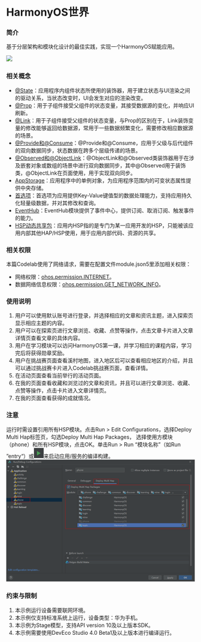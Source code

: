 # HarmonyOS世界

### 简介

基于分层架构和模块化设计的最佳实践，实现一个HarmonyOS赋能应用。

![](screenshots/device/world.gif)

### 相关概念

- [@State](https://developer.harmonyos.com/cn/docs/documentation/doc-guides-V3/arkts-state-0000001474017162-V3)：应用程序内组件状态所使用的装饰器，用于建立状态与UI渲染之间的驱动关系，当状态改变时，UI会发生对应的渲染改变。
- [@Prop](https://developer.harmonyos.com/cn/docs/documentation/doc-guides-V3/arkts-prop-0000001473537702-V3?catalogVersion=V3)：用于子组件接受父组件的状态变量，其接受数据源的变化，并响应UI刷新。
- [@Link](https://developer.harmonyos.com/cn/docs/documentation/doc-guides-V3/arkts-link-0000001524297305-V3?catalogVersion=V3)：用于子组件接受父组件的状态变量，与Prop的区别在于，Link装饰变量的修改能够返回给数据源，常用于一些数据频繁变化，需要修改相应数据源的场景。
- [@Provide和@Consume](https://developer.harmonyos.com/cn/docs/documentation/doc-guides-V3/arkts-provide-and-consume-0000001473857338-V3)：@Provide和@Consume，应用于父级与后代组件的双向数据同步，状态数据在跨多个层级传递的场景。
- [@Observed和@ObjectLink](https://developer.harmonyos.com/cn/docs/documentation/doc-guides-V3/arkts-observed-and-objectlink-0000001473697338-V3)：@ObjectLink和@Observed类装饰器用于在涉及嵌套对象或数组的场景中进行双向数据同步，其中@Observed用于装饰类，@ObjectLink在页面使用，用于实现双向同步。
- [AppStorage](https://developer.harmonyos.com/cn/docs/documentation/doc-guides-V3/arkts-appstorage-0000001524417209-V3)：应用程序中的单例对象，为应用程序范围内的可变状态属性提供中央存储。
- [首选项](https://developer.harmonyos.com/cn/docs/documentation/doc-guides-V3/data-persistence-by-preferences-0000001505432513-V3?catalogVersion=V3)：首选项为应用提供Key-Value键值型的数据处理能力，支持应用持久化轻量级数据，并对其修改和查询。
- [EventHub](https://developer.harmonyos.com/cn/docs/documentation/doc-references-V3/js-apis-inner-application-eventhub-0000001477981377-V3?catalogVersion=V3)：EventHub模块提供了事件中心，提供订阅、取消订阅、触发事件的能力。
- [HSP动态共享包](https://developer.harmonyos.com/cn/docs/documentation/doc-guides-V3/in-app-hsp-0000001523312158-V3)：应用内HSP指的是专门为某一应用开发的HSP，只能被该应用内部其他HAP/HSP使用，用于应用内部代码、资源的共享。

### 相关权限

本篇Codelab使用了网络请求，需要在配置文件module.json5里添加相关权限：
- 网络权限：[ohos.permission.INTERNET](https://developer.harmonyos.com/cn/docs/documentation/doc-guides-V3/permission-list-0000001544464017-V3#ZH-CN_TOPIC_0000001523648786__ohospermissioninternet)。
- 数据网络信息权限：[ohos.permission.GET_NETWORK_INFO](https://developer.harmonyos.com/cn/docs/documentation/doc-guides-V3/permission-list-0000001544464017-V3#ZH-CN_TOPIC_0000001523648786__ohospermissionget_network_info)。

### 使用说明

1. 用户可以使用默认账号进行登录，并选择相应的文章和资讯主题，进入探索页显示相应主题的内容。
2. 用户可以在探索页进行文章浏览、收藏、点赞等操作，点击文章卡片进入文章详情页查看文章的具体内容。
3. 用户在学习模块可以访问HarmonyOS第一课，并学习相应的课程内容，学习完后将获得勋章奖励。
4. 用户在挑战赛页面查看溪村地图，进入地区后可以查看相应地区的介绍，并且可以通过挑战赛卡片进入Codelab挑战赛页面，查看详情。
5. 在活动页面查看当前举行的活动页面。
6. 在我的页面查看收藏和浏览过的文章和资讯，并且可以进行文章浏览、收藏、点赞等操作，点击卡片进入文章详情页。
7. 在我的页面查看获得的成就情况。

### 注意
运行时需设置引用所有HSP模块。点击Run > Edit Configurations，选择Deploy Multi Hap标签页，勾选Deploy Multi Hap Packages， 选择使用方模块（phone）和所有HSP模块，点击OK。单击Run > Run “模块名称”（如Run ”entry“）或![](screenshots/device/run.PNG)来启动应用/服务的编译构建。
![](screenshots/device/config.PNG)

### 约束与限制

1. 本示例运行设备需要联网环境。
2. 本示例仅支持标准系统上运行，设备类型：华为手机。
3. 本示例为Stage模型，支持API version 10及以上版本SDK。
4. 本示例需要使用DevEco Studio 4.0 Beta1及以上版本进行编译运行。